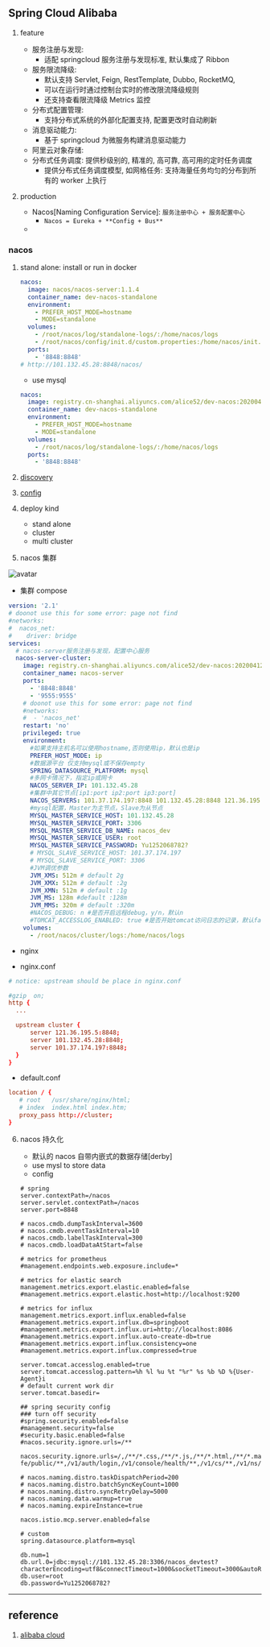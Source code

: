 ## Spring Cloud Alibaba

1. feature

   - 服务注册与发现:
     - 适配 springcloud 服务注册与发现标准, 默认集成了 Ribbon
   - 服务限流降级:
     - 默认支持 Servlet, Feign, RestTemplate, Dubbo, RocketMQ,
     - 可以在运行时通过控制台实时的修改限流降级规则
     - 还支持查看限流降级 Metrics 监控
   - 分布式配置管理:
     - 支持分布式系统的外部化配置支持, 配置更改时自动刷新
   - 消息驱动能力:
     - 基于 springcloud 为微服务构建消息驱动能力
   - 阿里云对象存储:
   - 分布式任务调度: 提供秒级别的, 精准的, 高可靠, 高可用的定时任务调度
     - 提供分布式任务调度模型, 如网格任务: 支持海量任务均匀的分布到所有的 worker 上执行

2. production

   - Nacos[Naming Configuration Service]: `服务注册中心 + 服务配置中心`
     - `Nacos = Eureka + **Config + Bus**`
   -

### nacos

1. stand alone: install or run in docker

   ```yml
   nacos:
     image: nacos/nacos-server:1.1.4
     container_name: dev-nacos-standalone
     environment:
       - PREFER_HOST_MODE=hostname
       - MODE=standalone
     volumes:
       - /root/nacos/log/standalone-logs/:/home/nacos/logs
       - /root/nacos/config/init.d/custom.properties:/home/nacos/init.d/custom.properties
     ports:
       - '8848:8848'
   # http://101.132.45.28:8848/nacos/
   ```

   - use mysql

   ```yml
   nacos:
     image: registry.cn-shanghai.aliyuncs.com/alice52/dev-nacos:20200412.8bcaddc
     container_name: dev-nacos-standalone
     environment:
       - PREFER_HOST_MODE=hostname
       - MODE=standalone
     volumes:
       - /root/nacos/log/standalone-logs/:/home/nacos/logs
     ports:
       - '8848:8848'
   ```

2. [discovery](./02.服务注册中心.md/#4-nacosrecommend)
3. [config](./06.服务配置.md/#2-nacosrecommend)
4. deploy kind

   - stand alone
   - cluster
   - multi cluster

5. nacos 集群

![avatar](/static/image/spring/alibab-nacos-cluster.png)

- 集群 compose

```yml
version: '2.1'
# doonot use this for some error: page not find
#networks:
#  nacos_net:
#    driver: bridge
services:
  # nacos-server服务注册与发现，配置中心服务
  nacos-server-cluster:
    image: registry.cn-shanghai.aliyuncs.com/alice52/dev-nacos:20200412.8bcaddc
    container_name: nacos-server
    ports:
      - '8848:8848'
      - '9555:9555'
    # doonot use this for some error: page not find
    #networks:
    #  - 'nacos_net'
    restart: 'no'
    privileged: true
    environment:
      #如果支持主机名可以使用hostname,否则使用ip，默认也是ip
      PREFER_HOST_MODE: ip
      #数据源平台 仅支持mysql或不保存empty
      SPRING_DATASOURCE_PLATFORM: mysql
      #多网卡情况下，指定ip或网卡
      NACOS_SERVER_IP: 101.132.45.28
      #集群中其它节点[ip1:port ip2:port ip3:port]
      NACOS_SERVERS: 101.37.174.197:8848 101.132.45.28:8848 121.36.195.5:8848
      #mysql配置，Master为主节点，Slave为从节点
      MYSQL_MASTER_SERVICE_HOST: 101.132.45.28
      MYSQL_MASTER_SERVICE_PORT: 3306
      MYSQL_MASTER_SERVICE_DB_NAME: nacos_dev
      MYSQL_MASTER_SERVICE_USER: root
      MYSQL_MASTER_SERVICE_PASSWORD: Yu1252068782?
      # MYSQL_SLAVE_SERVICE_HOST: 101.37.174.197
      # MYSQL_SLAVE_SERVICE_PORT: 3306
      #JVM调优参数
      JVM_XMS: 512m # default 2g
      JVM_XMX: 512m # default :2g
      JVM_XMN: 512m # default :1g
      JVM_MS: 128m #default :128m
      JVM_MMS: 320m # default :320m
      #NACOS_DEBUG: n #是否开启远程debug，y/n，默认n
      #TOMCAT_ACCESSLOG_ENABLED: true #是否开始tomcat访问日志的记录，默认false
    volumes:
      - /root/nacos/cluster/logs:/home/nacos/logs
```

- nginx

- nginx.conf

```conf
# notice: upstream should be place in nginx.conf

#gzip  on;
http {
  ...

  upstream cluster {
      server 121.36.195.5:8848;
      server 101.132.45.28:8848;
      server 101.37.174.197:8848;
  }
}
```

- default.conf

```conf
location / {
   # root   /usr/share/nginx/html;
   # index  index.html index.htm;
   proxy_pass http://cluster;
}
```

6. nacos 持久化

   - 默认的 nacos 自带内嵌式的数据存储[derby]
   - use mysl to store data
   - config

   ```properties
   # spring
   server.contextPath=/nacos
   server.servlet.contextPath=/nacos
   server.port=8848

   # nacos.cmdb.dumpTaskInterval=3600
   # nacos.cmdb.eventTaskInterval=10
   # nacos.cmdb.labelTaskInterval=300
   # nacos.cmdb.loadDataAtStart=false

   # metrics for prometheus
   #management.endpoints.web.exposure.include=*

   # metrics for elastic search
   management.metrics.export.elastic.enabled=false
   #management.metrics.export.elastic.host=http://localhost:9200

   # metrics for influx
   management.metrics.export.influx.enabled=false
   #management.metrics.export.influx.db=springboot
   #management.metrics.export.influx.uri=http://localhost:8086
   #management.metrics.export.influx.auto-create-db=true
   #management.metrics.export.influx.consistency=one
   #management.metrics.export.influx.compressed=true

   server.tomcat.accesslog.enabled=true
   server.tomcat.accesslog.pattern=%h %l %u %t "%r" %s %b %D %{User-Agent}i
   # default current work dir
   server.tomcat.basedir=

   ## spring security config
   ### turn off security
   #spring.security.enabled=false
   #management.security=false
   #security.basic.enabled=false
   #nacos.security.ignore.urls=/**

   nacos.security.ignore.urls=/,/**/*.css,/**/*.js,/**/*.html,/**/*.map,/**/*.svg,/**/*.png,/**/*.ico,/console-fe/public/**,/v1/auth/login,/v1/console/health/**,/v1/cs/**,/v1/ns/**,/v1/cmdb/**,/actuator/**,/v1/console/server/**

   # nacos.naming.distro.taskDispatchPeriod=200
   # nacos.naming.distro.batchSyncKeyCount=1000
   # nacos.naming.distro.syncRetryDelay=5000
   # nacos.naming.data.warmup=true
   # nacos.naming.expireInstance=true

   nacos.istio.mcp.server.enabled=false

   # custom
   spring.datasource.platform=mysql

   db.num=1
   db.url.0=jdbc:mysql://101.132.45.28:3306/nacos_devtest?characterEncoding=utf8&connectTimeout=1000&socketTimeout=3000&autoReconnect=true
   db.user=root
   db.password=Yu1252068782?
   ```

---

## reference

1. [alibaba cloud](https://spring-cloud-alibaba-group.github.io/github-pages/greenwich/spring-cloud-alibaba.html)
